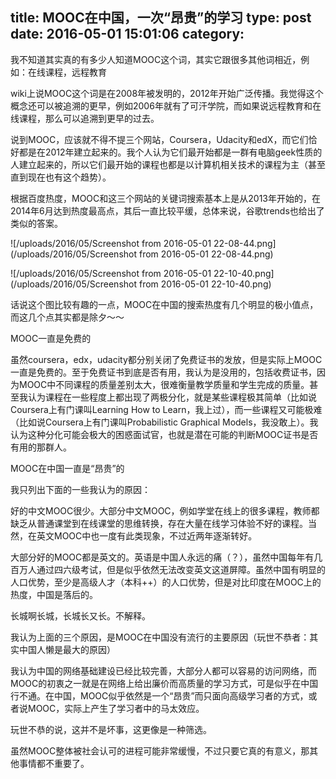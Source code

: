 title: MOOC在中国，一次“昂贵”的学习
type: post
date: 2016-05-01 15:01:06
category: 
---

我不知道其实真的有多少人知道​MOOC这个词，其实它跟很多其他词相近，例如：在线课程，远程教育

wiki上说MOOC这个词是在2008年被发明的，2012年开始广泛传播。我觉得这个概念还可以被追溯的更早，例如2006年就有了可汗学院，而如果说远程教育和在线课程，那么可以追溯到更早的过去。

说到MOOC，应该就不得不提三个网站，Coursera，Udacity和edX，而它们恰好都是在2012年建立起来的。我个人认为它们最开始都是一群有电脑geek性质的人建立起来的，所以它们最开始的课程也都是以计算机相关技术的课程为主（甚至直到现在也有这个趋势）。

根据百度热度，MOOC和这三个网站的关键词搜索基本上是从2013年开始的，在2014年6月达到热度最高点，其后一直比较平缓，总体来说，谷歌trends也给出了类似的答案。


![/uploads/2016/05/Screenshot from 2016-05-01 22-08-44.png](/uploads/2016/05/Screenshot from 2016-05-01 22-08-44.png)



![/uploads/2016/05/Screenshot from 2016-05-01 22-10-40.png](/uploads/2016/05/Screenshot from 2016-05-01 22-10-40.png)

  话说这个图比较有趣的一点，MOOC在中国的搜索热度有几个明显的极小值点，而这几个点其实都是除夕～～

MOOC一直是免费的

虽然coursera，edx，udacity都分别关闭了免费证书的发放，但是实际上MOOC一直是免费的。至于免费证书到底是否有用，我认为是没用的，包括收费证书，因为MOOC中不同课程的质量差别太大，很难衡量教学质量和学生完成的质量。甚至我认为课程在一些程度上都出现了两极分化，就是某些课程极其简单（比如说Coursera上有门课叫Learning How to Learn，我上过），而一些课程又可能极难（比如说Coursera上有门课叫Probabilistic Graphical Models，我没敢上）。我认为这种分化可能会极大的困惑面试官，也就是潜在可能的判断MOOC证书是否有用的那群人。

MOOC在中国一直是“昂贵”的

我只列出下面的一些我认为的原因：

好的中文MOOC很少。大部分中文MOOC，例如学堂在线上的很多课程，教师都缺乏从普通课堂到在线课堂的思维转换，存在大量在线学习体验不好的课程。当然，在英文MOOC中也一度有此类现象，不过近两年逐渐转好。

大部分好的MOOC都是英文的。英语是中国人永远的痛（？），虽然中国每年有几百万人通过四六级考试，但是似乎依然无法改变英文这道屏障。虽然中国有明显的人口优势，至少是高级人才（本科++）的人口优势，但是对比印度在MOOC上的热度，中国是落后的。

长城啊长城，长城长又长。不解释。

我认为上面的三个原因，是MOOC在中国没有流行的主要原因（玩世不恭者：其实中国人懒是最大的原因）

我认为中国的网络基础建设已经比较完善，大部分人都可以容易的访问网络，而MOOC的初衷之一就是在网络上给出廉价而高质量的学习方式，可是似乎在中国行不通。在中国，MOOC似乎依然是一个“昂贵”而只面向高级学习者的方式，或者说MOOC，实际上产生了学习者中的马太效应。

玩世不恭的说，这并不是坏事，这更像是一种筛选。

虽然MOOC整体被社会认可的进程可能非常缓慢，不过只要它真的有意义，那其他事情都不重要了。


